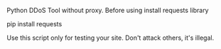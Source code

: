 Python DDoS Tool without proxy.
Before using install requests library

pip install requests

Use this script only for testing your site. Don't attack others, it's illegal.
